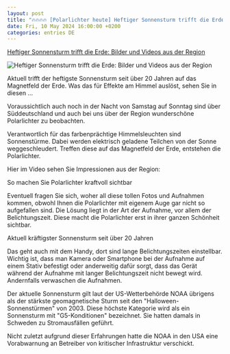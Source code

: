 ```yaml
---
layout: post
title: "🔥🔥🔥🔥 [Polarlichter heute] Heftiger Sonnensturm trifft die Erde: Bilder und Videos aus der Region"
date: Fri, 10 May 2024 16:00:00 +0200
categories: entries DE
---
```

[Heftiger Sonnensturm trifft die Erde: Bilder und Videos aus der Region](https://www.schwaebische.de/regional/baden-wuerttemberg/sonnensturm-trifft-erde-atemberaubende-bilder-und-videos-aus-der-region-2517156)

![Heftiger Sonnensturm trifft die Erde: Bilder und Videos aus der Region](https://cdn.schwaebische.de/2024/05/11/a0df8db9-ff21-4af2-b18f-af1d10709b36.jpeg)

Aktuell trifft der heftigste Sonnensturm seit über 20 Jahren auf das Magnetfeld der Erde. Was das für Effekte am Himmel auslöst, sehen Sie in diesen ...

Voraussichtlich auch noch in der Nacht von Samstag auf Sonntag sind über Süddeutschland und auch bei uns über der Region wunderschöne Polarlichter zu beobachten.

Verantwortlich für das farbenprächtige Himmelsleuchten sind Sonnenstürme. Dabei werden elektrisch geladene Teilchen von der Sonne weggeschleudert. Treffen diese auf das Magnetfeld der Erde, entstehen die Polarlichter.

Hier im Video sehen Sie Impressionen aus der Region:

So machen Sie Polarlichter kraftvoll sichtbar

Eventuell fragen Sie sich, woher all diese tollen Fotos und Aufnahmen kommen, obwohl Ihnen die Polarlichter mit eigenem Auge gar nicht so aufgefallen sind. Die Lösung liegt in der Art der Aufnahme, vor allem der Belichtungszeit. Diese macht die Polarlichter erst in ihrer ganzen Schönheit sichtbar.

Aktuell kräftigster Sonnensturm seit über 20 Jahren

Das geht auch mit dem Handy, dort sind lange Belichtungszeiten einstellbar. Wichtig ist, dass man Kamera oder Smartphone bei der Aufnahme auf einem Stativ befestigt oder anderweitig dafür sorgt, dass das Gerät während der Aufnahme mit langer Belichtungszeit nicht bewegt wird. Andernfalls verwaschen die Aufnahmen.

Der aktuelle Sonnensturm gilt laut der US-Wetterbehörde NOAA übrigens als der stärkste geomagnetische Sturm seit den "Halloween-Sonnenstürmen" von 2003. Diese höchste Kategorie wird als ein Sonnensturm mit "G5-Konditionen" bezeichnet. Sie hatten damals in Schweden zu Stromausfällen geführt.

Nicht zuletzt aufgrund dieser Erfahrungen hatte die NOAA in den USA eine Vorabwarnung an Betreiber von kritischer Infrastruktur verschickt.

